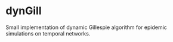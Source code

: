 # dynGill

Small implementation of dynamic Gillespie algorithm for epidemic simulations on temporal networks.
